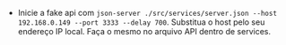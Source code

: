 - Inicie a fake api com `json-server ./src/services/server.json --host 192.168.0.149 --port 3333 --delay 700`. Substitua o host pelo seu endereço IP local. Faça o mesmo no arquivo API dentro de services.
